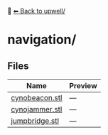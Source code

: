 📁 [⬅ Back to upwell/](../README.md)

# navigation/

## Files

| Name | Preview |
|------|---------|
| [cynobeacon.stl](./cynobeacon.stl) | — |
| [cynojammer.stl](./cynojammer.stl) | — |
| [jumpbridge.stl](./jumpbridge.stl) | — |